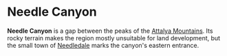 # Needle Canyon

**Needle Canyon** is a gap between the peaks of the [Attalya Mountains](../attalya-mountains). Its rocky terrain makes the region mostly unsuitable for land development, but the small town of [Needledale](../../../../../societies/esterfell-accord/needledale) marks the canyon's eastern entrance.

